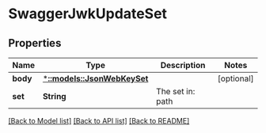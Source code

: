 # SwaggerJwkUpdateSet

## Properties
Name | Type | Description | Notes
------------ | ------------- | ------------- | -------------
**body** | [***::models::JsonWebKeySet**](jsonWebKeySet.md) |  | [optional] 
**set** | **String** | The set in: path | 

[[Back to Model list]](../README.md#documentation-for-models) [[Back to API list]](../README.md#documentation-for-api-endpoints) [[Back to README]](../README.md)


